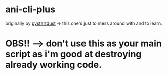 # ani-cli-plus
originally by [pystartdust](https://github.com/pystardust/ani-cli) -> this one's just to mess around with and to learn.

# OBS!! --> don't use this as your main script as i'm good at destroying already working code.
